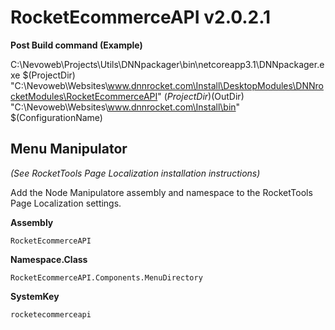# RocketEcommerceAPI  v2.0.2.1


**Post Build command (Example)**

C:\Nevoweb\Projects\Utils\DNNpackager\bin\netcoreapp3.1\DNNpackager.exe $(ProjectDir) "C:\Nevoweb\Websites\www.dnnrocket.com\Install\DesktopModules\DNNrocketModules\RocketEcommerceAPI" $(ProjectDir)$(OutDir) "C:\Nevoweb\Websites\www.dnnrocket.com\Install\bin" $(ConfigurationName)




## Menu Manipulator

*(See RocketTools Page Localization installation instructions)*

Add the Node Manipulatore assembly and namespace to the RocketTools Page Localization settings.  

**Assembly**
```
RocketEcommerceAPI
```
**Namespace.Class**
```
RocketEcommerceAPI.Components.MenuDirectory
```
**SystemKey**
```
rocketecommerceapi
```
